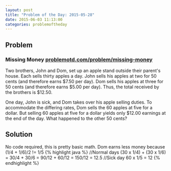 ```yaml
---
layout: post
title: "Problem of the Day: 2015-05-28"
date: 2015-06-03 11:13:00
categories: problemoftheday
---
```


## Problem  
### Missing Money [problemotd.com/problem/missing-money][potd]
Two brothers, John and Dom, set up an apple stand outside their parent's house. Each sells thirty apples a day. John sells his apples at two for 50 cents (and therefore earns $7.50 per day). Dom sells his apples at three for 50 cents (and therefore earns $5.00 per day). Thus, the total received by the brothers is $12.50.

One day, John is sick, and Dom takes over his apple selling duties. To accommodate the differing rates, Dom sells the 60 apples at five for a dollar. But selling 60 apples at five for a dollar yields only $12.00 earnings at the end of the day. What happened to the other 50 cents?
## Solution
No code required, this is pretty basic math. Dom earns less money because (1/4 + 1/6)/2 != 1/5
{% highlight java %}
//Normal days
(30 x 1/4) + (30 x 1/6)
= 30/4 + 30/6
= 90/12 + 60/12
= 150/12
= 12.5
//Sick day
60 x 1/5
= 12
{% endhighlight %}

[potd]: http://www.problemotd.com/problem/missing-money/
